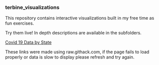 ### terbine_visualizations

This repository contains interactive visualizations built in my free time as fun exercises.

Try them live! In depth descriptions are available in the subfolders.

[Covid 19 Data by State](https://raw.githack.com/thenick775/data_visualizations/master/covid19_nevada_d3/nevada-covid-19.html)

These links were made using raw.githack.com, if the page fails to load properly or data is slow to display please refresh and try again.
